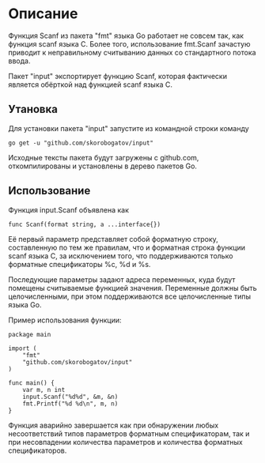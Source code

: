 
Описание
========

Функция Scanf из пакета "fmt" языка Go работает не совсем так, как функция scanf языка C.
Более того, использование fmt.Scanf зачастую приводит к неправильному считыванию данных
со стандартного потока ввода.

Пакет "input" экспортирует функцию Scanf, которая фактически является обёрткой над функцией
scanf языка C.

Утановка
--------

Для установки пакета "input" запустите из командной строки команду

	go get -u "github.com/skorobogatov/input"

Исходные тексты пакета будут загружены с github.com, откомпилированы и установлены
в дерево пакетов Go.

Использование
-------------

Функция input.Scanf объявлена как

	func Scanf(format string, a ...interface{})

Её первый параметр представляет собой форматную строку, составленную по тем же правилам,
что и форматная строка функции scanf языка C, за исключением того, что поддерживаются
только форматные спецификаторы %c, %d и %s.

Последующие параметры задают адреса переменных, куда будут помещены считываемые
функцией значения. Переменные должны быть целочисленными, при этом поддерживаются
все целочисленные типы языка Go.

Пример использования функции:

	package main
	
	import (
		"fmt"
		"github.com/skorobogatov/input"
	)
	
	func main() {
		var m, n int
		input.Scanf("%d%d", &m, &n)
		fmt.Printf("%d %d\n", m, n)
	}

Функция аварийно завершается как при обнаружении любых несоответствий типов параметров
форматным спецификаторам, так и при несовпадении количества параметров и количества
форматных спецификаторов.

